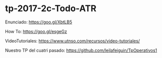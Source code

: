 # tp-2017-2c-Todo-ATR

Enunciado: https://goo.gl/XbtLB5

How To: https://goo.gl/esgeGz

VideoTutoriales: https://www.utnso.com/recursos/video-tutoriales/

Nuestro TP del cuatri pasado: https://github.com/leilafeiguin/TpOperativos1
